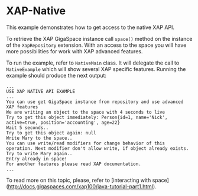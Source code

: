 XAP-Native
==========
This example demonstrates how to get access to the native XAP API.

To retrieve the XAP GigaSpace instance call `space()` method on the instance of the `XapRepository` extension.
With an access to the space you will have more possibilities for work with XAP advanced features.

To run the example, refer to `NativeMain` class. It will delegate the call to `NativeExample` which will show several XAP specific features. Running the example should produce the next output:

```
...
USE XAP NATIVE API EXAMPLE
...
You can use get GigaSpace instance from repository and use advanced XAP features
We are writing an object to the space with 4 seconds to live
Try to get this object immediately: Person{id=1, name='Nick', active=true, position='accounting', age=22}
Wait 5 seconds..
Try to get this object again: null
Write Mary to the space..
You can use write/read modifiers for change behavior of this operation. Next modifier don't allow write, if object already exists.
Try to write Mary again..
Entry already in space!
For another features please read XAP documentation.
...
```

To read more on this topic, please, refer to [interacting with space] (http://docs.gigaspaces.com/xap100/java-tutorial-part1.html).